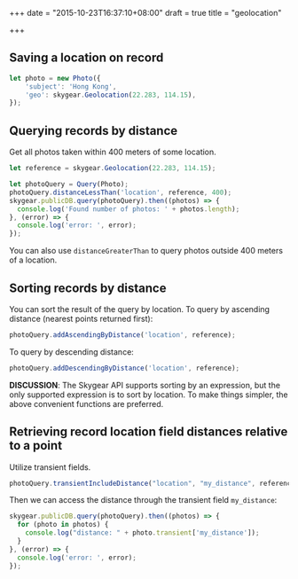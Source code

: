 +++
date = "2015-10-23T16:37:10+08:00"
draft = true
title = "geolocation"

+++

## Saving a location on record

```js
let photo = new Photo({
    'subject': 'Hong Kong',
    'geo': skygear.Geolocation(22.283, 114.15),
});
```


## Querying records by distance

Get all photos taken within 400 meters of some location.

```javascript
let reference = skygear.Geolocation(22.283, 114.15);

let photoQuery = Query(Photo);
photoQuery.distanceLessThan('location', reference, 400);
skygear.publicDB.query(photoQuery).then((photos) => {
  console.log('Found number of photos: ' + photos.length);
}, (error) => {
  console.log('error: ', error);
});
```

You can also use `distanceGreaterThan` to query photos outside 400 meters of
a location.


## Sorting records by distance

You can sort the result of the query by location. To query by ascending
distance (nearest points returned first):

```js
photoQuery.addAscendingByDistance('location', reference);
```

To query by descending distance:

```js
photoQuery.addDescendingByDistance('location', reference);
```

**DISCUSSION**: The Skygear API supports sorting by an expression, but the
only supported expression is to sort by location. To make things simpler,
the above convenient functions are preferred.

## Retrieving record location field distances relative to a point

Utilize transient fields.

```js
photoQuery.transientIncludeDistance("location", "my_distance", reference);
```

Then we can access the distance through the transient field `my_distance`:

```js
skygear.publicDB.query(photoQuery).then((photos) => {
  for (photo in photos) {
    console.log("distance: " + photo.transient['my_distance']);
  }
}, (error) => {
  console.log('error: ', error);
});
```
